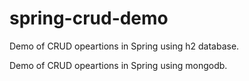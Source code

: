 # spring-crud-demo
Demo of CRUD opeartions in Spring using h2 database.


Demo of CRUD opeartions in Spring using mongodb.
